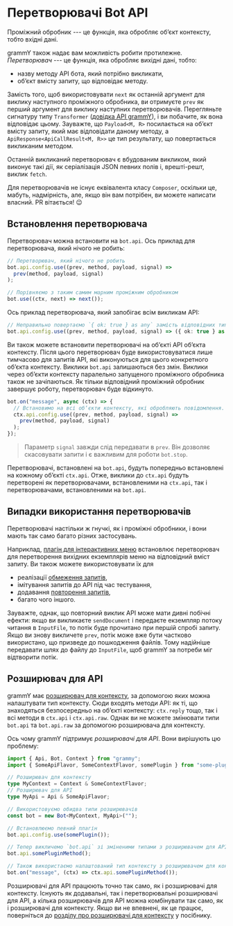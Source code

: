 # Перетворювачі Bot API

Проміжний обробник --- це функція, яка обробляє обʼєкт контексту, тобто вхідні
дані.

grammY також надає вам можливість робити протилежне. _Перетворювач_ --- це
функція, яка обробляє вихідні дані, тобто:

- назву методу API бота, який потрібно викликати,
- обʼєкт вмісту запиту, що відповідає методу.

Замість того, щоб використовувати `next` як останній аргумент для виклику
наступного проміжного обробника, ви отримуєте `prev` як перший аргумент для
виклику наступних перетворювачів. Перегляньте сигнатуру типу `Transformer`
([довідка API grammY](/ref/core/transformer)), і ви побачите, як вона відповідає
цьому. Зауважте, що `Payload<M, R>` посилається на обʼєкт вмісту запиту, який
має відповідати даному методу, а `ApiResponse<ApiCallResult<M, R>>` це тип
результату, що повертається викликаним методом.

Останній викликаний перетворювач є вбудованим викликом, який виконує такі дії,
як серіалізація JSON певних полів і, врешті-решт, виклик `fetch`.

Для перетворювачів не існує еквівалента класу `Composer`, оскільки це, мабуть,
надмірність, але, якщо він вам потрібен, ви можете написати власний. PR
вітається! :wink:

## Встановлення перетворювача

Перетворювач можна встановити на `bot.api`. Ось приклад для перетворювача, який
нічого не робить:

```ts
// Перетворювач, який нічого не робить
bot.api.config.use((prev, method, payload, signal) =>
  prev(method, payload, signal)
);

// Порівняємо з таким самим марним проміжним обробником
bot.use((ctx, next) => next());
```

Ось приклад перетворювача, який запобігає всім викликам API:

```ts
// Неправильно повертаємо `{ ok: true } as any` замість відповідних типів обʼєктів.
bot.api.config.use((prev, method, payload, signal) => ({ ok: true } as any));
```

Ви також можете встановити перетворювачі на обʼєкті API обʼєкта контексту. Після
цього перетворювач буде використовуватися лише тимчасово для запитів API, які
виконуються для цього конкретного обʼєкта контексту. Виклики `bot.api`
залишаються без змін. Виклики через обʼєкти контексту паралельно запущеного
проміжного обробника також не зачіпаються. Як тільки відповідний проміжний
обробник завершує роботу, перетворювач буде відкинуто.

```ts
bot.on("message", async (ctx) => {
  // Встановимо на всі обʼєкти контексту, які обробляють повідомлення.
  ctx.api.config.use((prev, method, payload, signal) =>
    prev(method, payload, signal)
  );
});
```

> Параметр `signal` завжди слід передавати в `prev`. Він дозволяє скасовувати
> запити і є важливим для роботи `bot.stop`.

Перетворювачі, встановлені на `bot.api`, будуть попередньо встановлені на
кожному обʼєкті `ctx.api`. Отже, виклики до `ctx.api` будуть перетворені як
перетворювачами, встановленими на `ctx.api`, так і перетворювачами,
встановленими на `bot.api`.

## Випадки використання перетворювачів

Перетворювачі настільки ж гнучкі, як і проміжні обробники, і вони мають так само
багато різних застосувань.

Наприклад, [плагін для інтерактивних меню](../plugins/menu) встановлює
перетворювач для перетворення вихідних екземплярів меню на відповідний вміст
запиту. Ви також можете використовувати їх для

- реалізації [обмеження запитів](../plugins/transformer-throttler),
- імітування запитів до API під час тестування,
- додавання [повторення запитів](../plugins/auto-retry),
- багато чого іншого.

Зауважте, однак, що повторний виклик API може мати дивні побічні ефекти: якщо ви
викликаєте `sendDocument` і передаєте екземпляр потоку читання в `InputFile`, то
потік буде прочитано при першій спробі запиту. Якщо ви знову викличете `prev`,
потік може вже бути частково використано, що призведе до пошкодження файлів.
Тому надійніше передавати шлях до файлу до `InputFile`, щоб grammY за потреби
міг відтворити потік.

## Розширювач для API

grammY має
[розширювач для контексту](../guide/context#розширювач-для-контексту), за
допомогою яких можна налаштувати тип контексту. Сюди входять методи API: як ті,
що знаходяться безпосередньо на обʼєкті контексту: `ctx.reply` тощо, так і всі
методи в `ctx.api` і `ctx.api.raw`. Однак ви не можете змінювати типи `bot.api`
та `bot.api.raw` за допомогою розширювача для контексту.

Ось чому grammY підтримує _розширювачі для API_. Вони вирішують цю проблему:

```ts
import { Api, Bot, Context } from "grammy";
import { SomeApiFlavor, SomeContextFlavor, somePlugin } from "some-plugin";

// Розширювач для контексту
type MyContext = Context & SomeContextFlavor;
// Розширювач для API
type MyApi = Api & SomeApiFlavor;

// Використовуємо обидва типи розширювачів
const bot = new Bot<MyContext, MyApi>("");

// Встановлюємо певний плагін
bot.api.config.use(somePlugin());

// Тепер викличемо `bot.api` зі зміненими типами з розширювачем для API.
bot.api.somePluginMethod();

// Також використаємо налаштований тип контексту з розширювачем для контексту.
bot.on("message", (ctx) => ctx.api.somePluginMethod());
```

Розширювачі для API працюють точно так само, як і розширювачі для контексту.
Існують як додавальні, так і перетворювальні розширювачі для API, а кілька
розширювачів для API можна комбінувати так само, як і розширювачі для контексту.
Якщо ви не впевнені, як це працює, поверніться до
[розділу про розширювачі для контексту](../guide/context#розширювач-для-контексту)
у посібнику.

